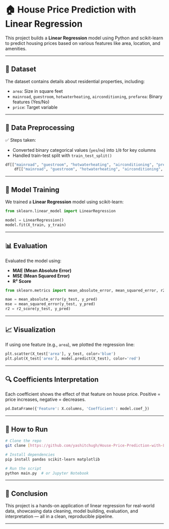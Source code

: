 # 🏠 House Price Prediction with Linear Regression

This project builds a **Linear Regression** model using Python and scikit-learn to predict housing prices based on various features like area, location, and amenities.

---

## 📁 Dataset

The dataset contains details about residential properties, including:

- `area`: Size in square feet
- `mainroad`, `guestroom`, `hotwaterheating`, `airconditioning`, `prefarea`: Binary features (Yes/No)
- `price`: Target variable

---

## 🧹 Data Preprocessing

✅ Steps taken:

- Converted binary categorical values (`yes`/`no`) into `1`/`0` for key columns  
- Handled train-test split with `train_test_split()`

```python
df[["mainroad", "guestroom", "hotwaterheating", "airconditioning", "prefarea"]] = \
    df[["mainroad", "guestroom", "hotwaterheating", "airconditioning", "prefarea"]].replace({'yes': 1, 'no': 0})
````

---

## 🤖 Model Training

We trained a **Linear Regression** model using scikit-learn:

```python
from sklearn.linear_model import LinearRegression

model = LinearRegression()
model.fit(X_train, y_train)
```

---

## 📊 Evaluation

Evaluated the model using:

* **MAE (Mean Absolute Error)**
* **MSE (Mean Squared Error)**
* **R² Score**

```python
from sklearn.metrics import mean_absolute_error, mean_squared_error, r2_score

mae = mean_absolute_error(y_test, y_pred)
mse = mean_squared_error(y_test, y_pred)
r2 = r2_score(y_test, y_pred)
```

---

## 📈 Visualization

If using one feature (e.g., `area`), we plotted the regression line:

```python
plt.scatter(X_test['area'], y_test, color='blue')
plt.plot(X_test['area'], model.predict(X_test), color='red')
```

---

## 🔍 Coefficients Interpretation

Each coefficient shows the effect of that feature on house price. Positive = price increases, negative = decreases.

```python
pd.DataFrame({'Feature': X.columns, 'Coefficient': model.coef_})
```

---

## 🚀 How to Run

```bash
# Clone the repo
git clone [https://github.com/yashitchugh/House-Price-Prediction-with-Linear-Regression]

# Install dependencies
pip install pandas scikit-learn matplotlib

# Run the script
python main.py  # or Jupyter Notebook
```

---

## 📌 Conclusion

This project is a hands-on application of linear regression for real-world data, showcasing data cleaning, model building, evaluation, and interpretation — all in a clean, reproducible pipeline.

---
